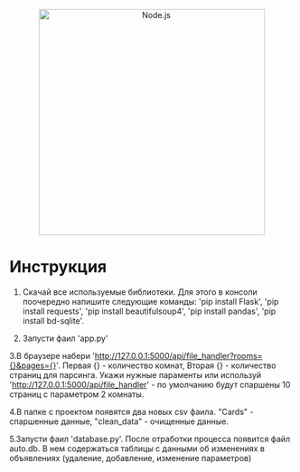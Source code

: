 <!--lint disable no-literal-urls-->
<p align="center">
  <a href="https://google.com/">
    <img
      alt="Node.js"
      src="https://encrypted-tbn0.gstatic.com/images?q=tbn%3AANd9GcTA6EqN_dV_KyZQH1WvoM9RRNW30Vzi00IxBA&usqp=CAU"
      width="400"
    />
  </a>
</p>

# Инструкция

1. Скачай все используемые библиотеки. Для этого в консоли поочередно напишите следующие команды: 
'pip install Flask', 'pip install requests', 'pip install beautifulsoup4', 'pip install pandas', 'pip install bd-sqlite'.

2. Запусти фаил 'app.py'

3.В браузере набери 'http://127.0.0.1:5000/api/file_handler?rooms={}&pages={}'. Первая {} - количество комнат, Вторая {} - количество страниц для парсинга. Укажи нужные параменты или используй 'http://127.0.0.1:5000/api/file_handler' - по умолчанию будут спаршены 10 страниц с параметром 2 комнаты.

4.В папке с проектом появятся два новых csv фаила. "Cards" - спаршенные данные, "clean_data" - очищенные данные.

5.Запусти фаил 'database.py'. После отработки процесса появится файл auto.db. В нем содержаться таблицы с данными об изменениях в объявлениях (удаление, добавление, изменение параметров)
